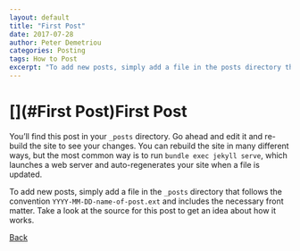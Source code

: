 ```yaml
---
layout: default
title: "First Post"
date: 2017-07-28
author: Peter Demetriou
categories: Posting
tags: How to Post
excerpt: "To add new posts, simply add a file in the posts directory that follows the convention YYYY-MM-DD-name-of-post.ext and includes the necessary front matter."
---
```


# [](#First Post)First Post

You’ll find this post in your `_posts` directory. Go ahead and edit it and re-build the site to see your changes. You can rebuild the site in many different ways, but the most common way is to run `bundle exec jekyll serve`, which launches a web server and auto-regenerates your site when a file is updated.

To add new posts, simply add a file in the `_posts` directory that follows the convention `YYYY-MM-DD-name-of-post.ext` and includes the necessary front matter. Take a look at the source for this post to get an idea about how it works.

[Back](././)

